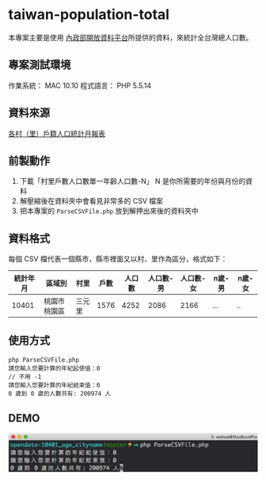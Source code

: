 # taiwan-population-total
本專案主要是使用 [內政部開放資料平台](http://data.moi.gov.tw/MoiOD/default/Index.aspx)所提供的資料，來統計全台灣總人口數。

## 專案測試環境
作業系統： MAC 10.10
程式語言： PHP 5.5.14

## 資料來源
[各村（里）戶籍人口統計月報表](http://data.moi.gov.tw/MoiOD/Data/DataDetail.aspx?oid=F4478CE5-7A72-4B14-B91A-F4701758328F)

## 前製動作
1. 下載「村里戶數人口數單一年齡人口數-N」
  N 是你所需要的年份與月份的資料
2. 解壓縮後在資料夾中會看見非常多的 CSV 檔案
3. 把本專案的 `ParseCSVFile.php` 放到解押出來後的資料夾中

## 資料格式
每個 CSV 檔代表一個縣市，縣市裡面又以村、里作為區分，格式如下：

| 統計年月 	| 區域別       	| 村里   	| 戶數 	| 人口數 	| 人口數-男 	| 人口數-女 	| n歲-男 	| n歲-女 	|
|----------	|--------------	|--------	|------	|--------	|-----------	|-----------	|--------	|--------	|
|   10401  	| 桃園市桃園區 	| 三元里 	| 1576 	| 4252   	| 2086      	| 2166      	| ...    	| ..     	|

## 使用方式
```
php ParseCSVFile.php
請您輸入您要計算的年紀起使值：0
// 不用 -1
請您輸入您要計算的年紀結束值：0
0 歲到 0 歲的人數共有: 200974 人
```

## DEMO
![DEMO](image/DEMO.png)
